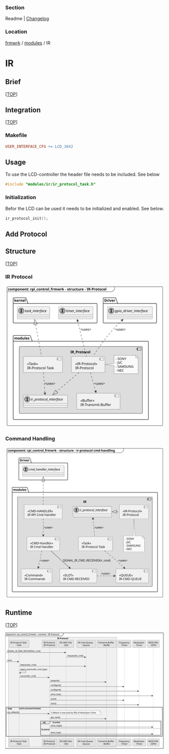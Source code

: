 [TOP]: #section "Go to the top of the page"

### Section

Readme | [Changelog](../../../../changelog.md)

### Location
[frmwrk](../../../../README.md) / [modules](../../readme_modules.md) / IR

# IR

## Brief
[[TOP]]



## Integration
[[TOP]]

### Makefile


```Makefile
USER_INTERFACE_CFG += LCD_16X2
```

## Usage

To use the LCD-controller the header file needs to be included. See below

```C
#include "modules/ir/ir_protocol_task.h"
```

### Initialization

Befor the LCD can be used it needs to be initialized and enabled. See below.

```C
ir_protocol_init();
```

## Add Protocol

## Structure
[[TOP]]

### IR Protocol

![Structure](../../../modules/ir/uml/img/rpi_control_frmwrk_diagram_component_ir_protocol.svg )

### Command Handling

![Structure](../../../modules/ir/uml/img/rpi_control_frmwrk_diagrm_component_ir_protocol_cmd_handler.svg )

## Runtime
[[TOP]]

![Runtime](../../../modules/ir/uml/img/rpi_control_frmwrk_uml_runtime_sequence_ir_protocol_interface.svg )